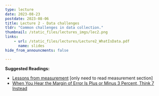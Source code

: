 ```yaml
---
type: lecture
date: 2023-08-23
postdate: 2023-08-06
title: Lecture 2 - Data challenges
tldr: "Common challenges in data collection."
thumbnail: /static_files/lectures_imgs/lec2.png
links:
    - url: /static_files/lectures/Lecture2_WhatIsData.pdf
      name: slides
hide_from_announcments: false

---
```

**Suggested Readings:**
- [Lessons from measurement](https://fairmlbook.org/datasets.html) [only need to read measurement section]
- [When You Hear the Margin of Error Is Plus or Minus 3 Percent, Think 7 Instead](https://www.nytimes.com/2016/10/06/upshot/when-you-hear-the-margin-of-error-is-plus-or-minus-3-percent-think-7-instead.html?unlocked_article_code=AAAAAAAAAAAAAAAACEIPuonUktbcrYhlSFUbBSbIRcMnqQHBmvjCxvktgWK7LCWcU3Nez-lQBoGa9EbLIK1tItYpxTOBAd5adacrWec3yfUaOk1rVhLt-d6clY4OLiMp7J6zX2U1ms2IXLYj7TLjYi-5NOJ7jvWZji6xDQKRU7eDmTApOhA24tY-JwT9x3IPlPuVEO52xoQoias-Ash9ESMKYSGBo_brA0l7Oo-HaxDW6RIkGL0MAUGllt6f4r0KdA9SGAiGGCs5uTBgnYsabNAHP6__Lwoicd7_gNgRCW9vLoSqBf4hVtSe1uUq4fOW90v6mIfhzO42Fa5XoLrPrm67UV0vQ7-XN13wNScL0l5BFLDhRkL2n1UfhOS3Cw&smid=url-share)
